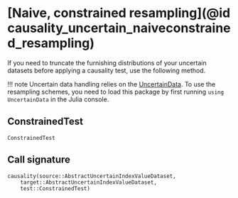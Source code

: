 # [Naive, constrained resampling](@id causality_uncertain_naiveconstrained_resampling)

If you need to truncate the furnishing distributions of your uncertain datasets before 
applying a causality test, use the following method.

!!! note
    Uncertain data handling relies on the [UncertainData](https://github.com/kahaaga/UncertainData.jl).
    To use the resampling schemes, you need to load this package by first running `using UncertainData` 
    in the Julia console.
    

## ConstrainedTest

```@docs
ConstrainedTest
```

## Call signature

```@docs
causality(source::AbstractUncertainIndexValueDataset, 
    target::AbstractUncertainIndexValueDataset, 
    test::ConstrainedTest)
```
